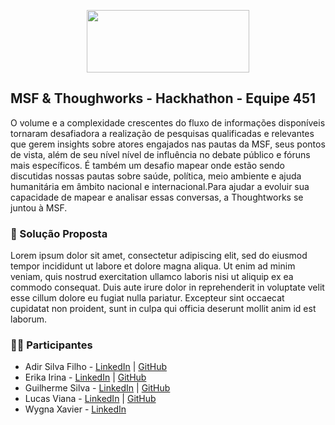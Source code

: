 <p align="center">
  <img width="260" height="100" src="https://www.msf.org/themes/custom/msf_theme/src/kss/components/icons/assets/logo-white-en.svg">
</p>

## MSF & Thoughworks - Hackhathon - Equipe 451

O volume e a complexidade crescentes do fluxo de informações disponíveis tornaram desafiadora a realização de pesquisas qualificadas e relevantes que gerem insights sobre atores engajados nas pautas da MSF, seus pontos de vista, além de seu nível nível de influência no debate público e fóruns mais específicos. É também um desafio mapear onde estão sendo discutidas nossas pautas sobre saúde, política, meio ambiente e ajuda humanitária em âmbito nacional e internacional.Para ajudar a evoluir sua capacidade de mapear e analisar essas conversas, a Thoughtworks se juntou à MSF.

### :round_pushpin: Solução Proposta

Lorem ipsum dolor sit amet, consectetur adipiscing elit, sed do eiusmod tempor incididunt ut labore et dolore magna aliqua. Ut enim ad minim veniam, quis nostrud exercitation ullamco laboris nisi ut aliquip ex ea commodo consequat. Duis aute irure dolor in reprehenderit in voluptate velit esse cillum dolore eu fugiat nulla pariatur. Excepteur sint occaecat cupidatat non proident, sunt in culpa qui officia deserunt mollit anim id est laborum.

### :technologist: Participantes
* Adir Silva Filho - [LinkedIn](https://www.linkedin.com/in/adir-silva-filho/) | [GitHub](https://github.com/silva-filho) <br>
* Erika Irina - [LinkedIn](https://www.linkedin.com/in/erikairina/) | [GitHub](https://github.com/erikaisc) <br>
* Guilherme Silva - [LinkedIn](https://www.linkedin.com/in/guilherme-s-silva22/) | [GitHub](https://github.com/guilherme-s-silva/) <br>
* Lucas Viana - [LinkedIn](https://www.linkedin.com/in/lucas-viana-006156b2/) | [GitHub](https://github.com/Lukstorms) <br>
* Wygna Xavier - [LinkedIn](https://www.linkedin.com/in/wygnaxavier) <br>
